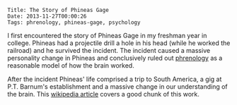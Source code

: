     Title: The Story of Phineas Gage
    Date: 2013-11-27T00:00:26
    Tags: phrenology, phineas-gage, psychology

I first encountered the story of Phineas Gage in my freshman year in
college. Phineas had a projectile drill a hole in his head (while he
worked the railroad) and he survived the incident. The incident caused
a massive personality change in Phineas and conclusively ruled out
[phrenology](http://en.wikipedia.org/wiki/Phrenology) as a reasonable
model of how the brain worked.

After the incident Phineas' life comprised a trip to South America, a
gig at P.T. Barnum's establishment and a massive change in our
understanding of the brain. This
[wikipedia article](http://en.wikipedia.org/wiki/Phineas_Gage) covers
a good chunk of this work.
